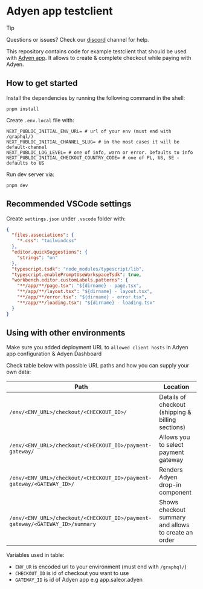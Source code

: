 # Adyen app testclient

> [!TIP]
> Questions or issues? Check our [discord](https://discord.gg/H52JTZAtSH) channel for help.

This repository contains code for example testclient that should be used with [Adyen app](https://github.com/saleor/saleor-app-payment-adyen). It allows to create & complete checkout while paying with Adyen.

## How to get started

Install the dependencies by running the following command in the shell:

```shell
pnpm install
```

Create `.env.local` file with:

```
NEXT_PUBLIC_INITIAL_ENV_URL= # url of your env (must end with /graphql/)
NEXT_PUBLIC_INITIAL_CHANNEL_SLUG= # in the most cases it will be default-channel
NEXT_PUBLIC_LOG_LEVEL= # one of info, warn or error. Defaults to info
NEXT_PUBLIC_INITIAL_CHECKOUT_COUNTRY_CODE= # one of PL, US, SE - defaults to US
```

Run dev server via:

```shell
pnpm dev
```

## Recommended VSCode settings

Create `settings.json` under `.vscode` folder with:

```json
{
  "files.associations": {
    "*.css": "tailwindcss"
  },
  "editor.quickSuggestions": {
    "strings": "on"
  },
  "typescript.tsdk": "node_modules/typescript/lib",
  "typescript.enablePromptUseWorkspaceTsdk": true,
  "workbench.editor.customLabels.patterns": {
    "**/app/**/page.tsx": "${dirname} - page.tsx",
    "**/app/**/layout.tsx": "${dirname} - layout.tsx",
    "**/app/**/error.tsx": "${dirname} - error.tsx",
    "**/app/**/loading.tsx": "${dirname} - loading.tsx"
  }
}
```

## Using with other environments

Make sure you added deployment URL to `allowed client hosts` in Adyen app configuration & Adyen Dashboard

Check table below with possible URL paths and how you can supply your own data:

| Path                                                                         | Location                                             |
| ---------------------------------------------------------------------------- | ---------------------------------------------------- |
| `/env/<ENV_URL>/checkout/<CHECKOUT_ID>/`                                     | Details of checkout (shipping & billing sections)    |
| `/env/<ENV_URL>/checkout/<CHECKOUT_ID>/payment-gateway/`                     | Allows you to select payment gateway                 |
| `/env/<ENV_URL>/checkout/<CHECKOUT_ID>/payment-gateway/<GATEWAY_ID>/`        | Renders Adyen drop-in component                      |
| `/env/<ENV_URL>/checkout/<CHECKOUT_ID>/payment-gateway/<GATEWAY_ID>/summary` | Shows checkout summary and allows to create an order |

Variables used in table:

- `ENV_UR` is encoded url to your environment (must end with `/graphql/`)
- `CHECKOUT_ID` is id of checkout you want to use
- `GATEWAY_ID` is id of Adyen app e.g app.saleor.adyen
